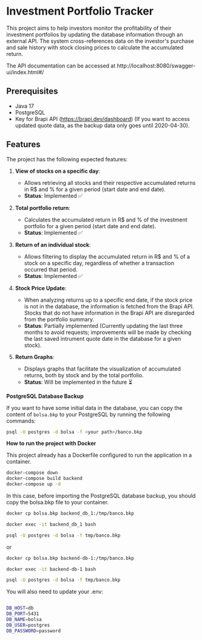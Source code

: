 # Investment Portfolio Tracker

This project aims to help investors monitor the profitability of their investment portfolios by updating the database information through an external API. The system cross-references data on the investor's purchase and sale history with stock closing prices to calculate the accumulated return.

The API documentation can be accessed at http://localhost:8080/swagger-ui/index.html#/

## Prerequisites

- Java 17
- PostgreSQL
- Key for Brapi API (https://brapi.dev/dashboard) (If you want to access updated quote data, as the backup data only goes until 2020-04-30).
  
## Features

The project has the following expected features:

1. **View of stocks on a specific day**:
   - Allows retrieving all stocks and their respective accumulated returns in R$ and % for a given period (start date and end date).
   - **Status**: Implemented ✅

2. **Total portfolio return**:
   - Calculates the accumulated return in R$ and % of the investment portfolio for a given period (start date and end date).
   - **Status**: Implemented ✅

3. **Return of an individual stock**:
   - Allows filtering to display the accumulated return in R$ and % of a stock on a specific day, regardless of whether a transaction occurred that period.
   - **Status**: Implemented ✅

4. **Stock Price Update**:
   - When analyzing returns up to a specific end date, if the stock price is not in the database, the information is fetched from the Brapi API. Stocks that do not have information in the Brapi API are disregarded from the portfolio summary.
   - **Status**: Partially implemented (Currently updating the last three months to avoid requests; improvements will be made by checking the last saved intrument quote date in the database for a given stock).

5. **Return Graphs**:
   - Displays graphs that facilitate the visualization of accumulated returns, both by stock and by the total portfolio.
   - **Status**: Will be implemented in the future ⏳

**PostgreSQL Database Backup**

If you want to have some initial data in the database, you can copy the content of `bolsa.bkp` to your PostgreSQL by running the following commands:

```sh
psql -U postgres -d bolsa -f <your path>/banco.bkp
```

**How to run the project with Docker**

This project already has a Dockerfile configured to run the application in a container.

```sh
docker-compose down
docker-compose build backend
docker-compose up -d
```

In this case, before importing the PostgreSQL database backup, you should copy the bolsa.bkp file to your container.

```sh
docker cp bolsa.bkp backend_db_1:/tmp/banco.bkp

docker exec -it backend_db_1 bash

psql -U postgres -d bolsa -f tmp/banco.bkp
```
or

```sh
docker cp bolsa.bkp backend-db-1:/tmp/banco.bkp

docker exec -it backend-db-1 bash

psql -U postgres -d bolsa -f tmp/banco.bkp
```
You will also need to update your .env:

```sh

DB_HOST=db
DB_PORT=5431
DB_NAME=bolsa
DB_USER=postgres
DB_PASSWORD=password

```

